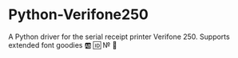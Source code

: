 # Python-Verifone250
A Python driver for the serial receipt printer Verifone 250. Supports extended font goodies 🆎  🆔  № 💯 
